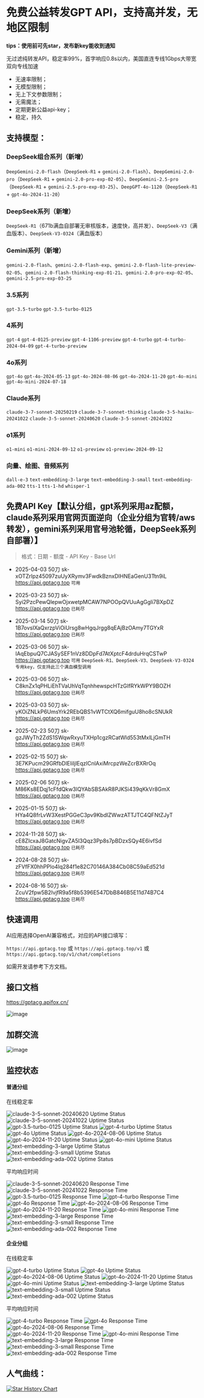 # 免费公益转发GPT API，支持高并发，无地区限制

**tips：使用前可先star，发布新key能收到通知**

无过滤纯转发API，稳定率99%，首字响应0.8s以内，美国直连专线1Gbps大带宽双向专线加速

- 无速率限制；
- 无模型限制；
- 无上下文参数限制；
- 无需魔法；
- 定期更新公益api-key；
- 稳定，持久

## 支持模型：

### DeepSeek组合系列（新增）

`DeepGemini-2.0-flash`（`DeepSeek-R1` + `gemini-2.0-flash`）、`DeepGemini-2.0-pro`（`DeepSeek-R1` + `gemini-2.0-pro-exp-02-05`）、`DeepGemini-2.5-pro`（`DeepSeek-R1` + `gemini-2.5-pro-exp-03-25`）、`DeepGPT-4o-1120`（`DeepSeek-R1` + `gpt-4o-2024-11-20`）

### DeepSeek系列（新增）

`DeepSeek-R1`（671b满血自部署无审核版本，速度快，高并发）、`DeepSeek-V3`（满血版本）、`DeepSeek-V3-0324`（满血版本）

### Gemini系列（新增）

`gemini-2.0-flash`、`gemini-2.0-flash-exp`、`gemini-2.0-flash-lite-preview-02-05`、`gemini-2.0-flash-thinking-exp-01-21`、`gemini-2.0-pro-exp-02-05`、`gemini-2.5-pro-exp-03-25`


### 3.5系列

`gpt-3.5-turbo` `gpt-3.5-turbo-0125` 

### 4系列

`gpt-4` `gpt-4-0125-preview` `gpt-4-1106-preview` `gpt-4-turbo` `gpt-4-turbo-2024-04-09` `gpt-4-turbo-preview` 

### 4o系列

`gpt-4o` `gpt-4o-2024-05-13` `gpt-4o-2024-08-06` `gpt-4o-2024-11-20` `gpt-4o-mini` `gpt-4o-mini-2024-07-18` 

### Claude系列

`claude-3-7-sonnet-20250219` `claude-3-7-sonnet-thinkig` `claude-3-5-haiku-20241022` `claude-3-5-sonnet-20240620` `claude-3-5-sonnet-20241022` 

### o1系列

`o1-mini` `o1-mini-2024-09-12` `o1-preview` `o1-preview-2024-09-12` 

### 向量、绘图、音频系列

`dall-e-3` `text-embedding-3-large` `text-embedding-3-small` `text-embedding-ada-002` `tts-1` `tts-1-hd` `whisper-1`

## 免费API Key【默认分组，gpt系列采用az配额，claude系列采用官网页面逆向（企业分组为官转/aws转发），gemini系列采用官号池轮循，DeepSeek系列自部署）】

>格式：日期 - 额度 - API Key - Base Url

- 2025-04-03 50刀 sk-xOTZrIpz45097zuUyXRymv3FwdkBznxDlHNEaGenU3Ttn9iL https://api.gptacg.top `可用`

- 2025-03-23 50刀 sk-Syi2PzcPewQlepwOjxwetpMCAW7NPOOpQVUuAgGgli7BXpDZ https://api.gptacg.top `已耗尽`

- 2025-03-14 50刀 sk-1B7ovsIXaQxrzpViOiUrsg8wHgqJrgg8qEAjBzOAmy7TGYxR https://api.gptacg.top `已耗尽`

- 2025-03-06 50刀 sk-IAqEbpuQ7CJASySEF1nVz8DDpFd7AtXptcF4drduHrqCSTwP https://api.gptacg.top `可用` `DeepSeek-R1、DeepSeek-V3、DeepSeek-V3-0324专用key，仅支持此三个满血模型调用`

- 2025-03-06 50刀 sk-C8knZx1qPHLiEhTVaUhVqTqnhhewspcHTzGIfRYkWPY9BOZH https://api.gptacg.top `已耗尽`

- 2025-03-03 50刀 sk-yKOiZNLkP6UmsYrk2REbQBS1vWTCtXQ6mifguU8ho8cSNUkR https://api.gptacg.top `已耗尽`
  
- 2025-02-23 50刀 sk-gzJWyTh2ZdS1SWqwRxyuTXHp1cgzRCatWld553tMxlLjGmTH https://api.gptacg.top `已耗尽`

- 2025-02-15 50刀 sk-3E7KPucm29GRfbDlEliIjlEqzlCnlAxiMrcpzWeZcrBXRrOq https://api.gptacg.top `已耗尽`

- 2025-02-06 50刀 sk-M86Ks8EDqj1cFfdQkw3lQYAbSBSAkR8PJKSi439qKkVr8GmX https://api.gptacg.top `已耗尽`

- 2025-01-15 50刀 sk-HYa4Q8frLvW3XestPGGeC3pv9KbdIZWwzATTJTC4QFNtZJyT https://api.gptacg.top `已耗尽`
 
- 2024-11-28 50刀 sk-cE8ZIcxaJ8GatcNigvZA5l3Qqz3Pp8s7pBDzxSQy4E6ivfSd https://api.gptacg.top `已耗尽`

- 2024-08-28 50刀 sk-zFVfFX0hhPPlo4Iq284f1e82C70146A384Cb08C59aEd521d https://api.gptacg.top `已耗尽`

- 2024-08-16 50刀 sk-ZcuV2fpw5B2IvjfR9a5f8b5396E547DbB846B5E11d74B7C4 https://api.gptacg.top `已耗尽`

## 快速调用

AI应用选择OpenAI兼容格式，对应的API接口填写：

`https://api.gptacg.top` 或
`https://api.gptacg.top/v1` 或
`https://api.gptacg.top/v1/chat/completions`

如需开发请参考下方文档。

## 接口文档

https://gptacg.apifox.cn/

![image](https://github.com/user-attachments/assets/74825ba2-df24-4694-9864-03b1ead6036e)

## 加群交流

![image](https://github.com/user-attachments/assets/0578cab3-5d3a-4e5c-9825-5ec830434524)

## 监控状态

#### 普通分组

<p>在线稳定率</p>

<img src="https://uptime.stableapi.top/api/badge/68/uptime?labelPrefix=claude-3-5-sonnet-20240620+&style=flat-square" alt="claude-3-5-sonnet-20240620 Uptime Status">
<img src="https://uptime.stableapi.top/api/badge/69/uptime?labelPrefix=claude-3-5-sonnet-20241022+&style=flat-square" alt="claude-3-5-sonnet-20241022 Uptime Status">
<img src="https://uptime.stableapi.top/api/badge/26/uptime?labelPrefix=gpt-3.5-turbo-0125+&style=flat-square" alt="gpt-3.5-turbo-0125 Uptime Status">
<img src="https://uptime.stableapi.top/api/badge/27/uptime?labelPrefix=gpt-4-turbo+&style=flat-square" alt="gpt-4-turbo Uptime Status">
<img src="https://uptime.stableapi.top/api/badge/24/uptime?labelPrefix=gpt-4o+&style=flat-square" alt="gpt-4o Uptime Status">
<img src="https://uptime.stableapi.top/api/badge/29/uptime?labelPrefix=gpt-4o-2024-08-06+&style=flat-square" alt="gpt-4o-2024-08-06 Uptime Status">
<img src="https://uptime.stableapi.top/api/badge/71/uptime?labelPrefix=gpt-4o-2024-11-20+&style=flat-square" alt="gpt-4o-2024-11-20 Uptime Status">
<img src="https://uptime.stableapi.top/api/badge/23/uptime?labelPrefix=gpt-4o-mini+&style=flat-square" alt="gpt-4o-mini Uptime Status">
<img src="https://uptime.stableapi.top/api/badge/30/uptime?labelPrefix=text-embedding-3-large+&style=flat-square" alt="text-embedding-3-large Uptime Status">
<img src="https://uptime.stableapi.top/api/badge/31/uptime?labelPrefix=text-embedding-3-small+&style=flat-square" alt="text-embedding-3-small Uptime Status">
<img src="https://uptime.stableapi.top/api/badge/32/uptime?labelPrefix=text-embedding-ada-002+&style=flat-square" alt="text-embedding-ada-002 Uptime Status">

<p>平均响应时间</p>

<img src="https://uptime.stableapi.top/api/badge/68/avg-response?labelPrefix=claude-3-5-sonnet-20240620+&style=flat-square" alt="claude-3-5-sonnet-20240620 Response Time">
<img src="https://uptime.stableapi.top/api/badge/69/avg-response?labelPrefix=claude-3-5-sonnet-20241022+&style=flat-square" alt="claude-3-5-sonnet-20241022 Response Time">
<img src="https://uptime.stableapi.top/api/badge/26/avg-response?labelPrefix=gpt-3.5-turbo-0125+&style=flat-square" alt="gpt-3.5-turbo-0125 Response Time">
<img src="https://uptime.stableapi.top/api/badge/27/avg-response?labelPrefix=gpt-4-turbo+&style=flat-square" alt="gpt-4-turbo Response Time">
<img src="https://uptime.stableapi.top/api/badge/24/avg-response?labelPrefix=gpt-4o+&style=flat-square" alt="gpt-4o Response Time">
<img src="https://uptime.stableapi.top/api/badge/29/avg-response?labelPrefix=gpt-4o-2024-08-06+&style=flat-square" alt="gpt-4o-2024-08-06 Response Time">
<img src="https://uptime.stableapi.top/api/badge/71/avg-response?labelPrefix=gpt-4o-2024-11-20+&style=flat-square" alt="gpt-4o-2024-11-20 Response Time">
<img src="https://uptime.stableapi.top/api/badge/23/avg-response?labelPrefix=gpt-4o-mini+&style=flat-square" alt="gpt-4o-mini Response Time">
<img src="https://uptime.stableapi.top/api/badge/30/avg-response?labelPrefix=text-embedding-3-large+&style=flat-square" alt="text-embedding-3-large Response Time">
<img src="https://uptime.stableapi.top/api/badge/31/avg-response?labelPrefix=text-embedding-3-small+&style=flat-square" alt="text-embedding-3-small Response Time">
<img src="https://uptime.stableapi.top/api/badge/32/avg-response?labelPrefix=text-embedding-ada-002+&style=flat-square" alt="text-embedding-ada-002 Response Time">

#### 企业分组

<p>在线稳定率</p>

<img src="https://uptime.stableapi.top/api/badge/94/uptime?labelPrefix=gpt-4-turbo+&style=flat-square" alt="gpt-4-turbo Uptime Status">
<img src="https://uptime.stableapi.top/api/badge/95/uptime?labelPrefix=gpt-4o+&style=flat-square" alt="gpt-4o Uptime Status">
<img src="https://uptime.stableapi.top/api/badge/96/uptime?labelPrefix=gpt-4o-2024-08-06+&style=flat-square" alt="gpt-4o-2024-08-06 Uptime Status">
<img src="https://uptime.stableapi.top/api/badge/97/uptime?labelPrefix=gpt-4o-2024-11-20+&style=flat-square" alt="gpt-4o-2024-11-20 Uptime Status">
<img src="https://uptime.stableapi.top/api/badge/98/uptime?labelPrefix=gpt-4o-mini+&style=flat-square" alt="gpt-4o-mini Uptime Status">
<img src="https://uptime.stableapi.top/api/badge/99/uptime?labelPrefix=text-embedding-3-large+&style=flat-square" alt="text-embedding-3-large Uptime Status">
<img src="https://uptime.stableapi.top/api/badge/100/uptime?labelPrefix=text-embedding-3-small+&style=flat-square" alt="text-embedding-3-small Uptime Status">
<img src="https://uptime.stableapi.top/api/badge/101/uptime?labelPrefix=text-embedding-ada-002+&style=flat-square" alt="text-embedding-ada-002 Uptime Status">

<p>平均响应时间</p>

<img src="https://uptime.stableapi.top/api/badge/94/avg-response?labelPrefix=gpt-4-turbo+&style=flat-square" alt="gpt-4-turbo Response Time">
<img src="https://uptime.stableapi.top/api/badge/95/avg-response?labelPrefix=gpt-4o+&style=flat-square" alt="gpt-4o Response Time">
<img src="https://uptime.stableapi.top/api/badge/96/avg-response?labelPrefix=gpt-4o-2024-08-06+&style=flat-square" alt="gpt-4o-2024-08-06 Response Time">
<img src="https://uptime.stableapi.top/api/badge/97/avg-response?labelPrefix=gpt-4o-2024-11-20+&style=flat-square" alt="gpt-4o-2024-11-20 Response Time">
<img src="https://uptime.stableapi.top/api/badge/98/avg-response?labelPrefix=gpt-4o-mini+&style=flat-square" alt="gpt-4o-mini Response Time">
<img src="https://uptime.stableapi.top/api/badge/99/avg-response?labelPrefix=text-embedding-3-large+&style=flat-square" alt="text-embedding-3-large Response Time">
<img src="https://uptime.stableapi.top/api/badge/100/avg-response?labelPrefix=text-embedding-3-small+&style=flat-square" alt="text-embedding-3-small Response Time">
<img src="https://uptime.stableapi.top/api/badge/101/avg-response?labelPrefix=text-embedding-ada-002+&style=flat-square" alt="text-embedding-ada-002 Response Time">

## 人气曲线：

[![Star History Chart](https://api.star-history.com/svg?repos=sunsky89757/FreeGPTapi&type=Date)](https://star-history.com/#sunsky89757/FreeGPTapi&Date)
